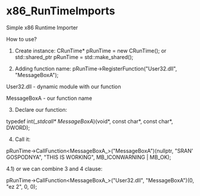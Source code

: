 # x86_RunTimeImports
Simple x86 Runtime Importer

How to use?

1) Create instance:
CRunTime* pRunTime = new CRunTime(); 
                  or
std::shared_ptr<CRunTime> pRunTime = std::make_shared<CRunTime>();

2) Adding function name:
pRunTime->RegisterFunction("User32.dll", "MessageBoxA");

User32.dll - dynamic module with our function

MessageBoxA - our function name

3) Declare our function:

typedef int(__stdcall* MessageBoxA_)(void*, const char*, const char*, DWORD);

4) Call it:

pRunTime->CallFunction<MessageBoxA_>("MessageBoxA")(nullptr, "SRAN' GOSPODNYA", "THIS IS WORKING", MB_ICONWARNING | MB_OK);

4.1) or we can combine 3 and 4 clause:

pRunTime->CallFunction<MessageBoxA_>("User32.dll", "MessageBoxA")(0, "ez 2", 0, 0);





